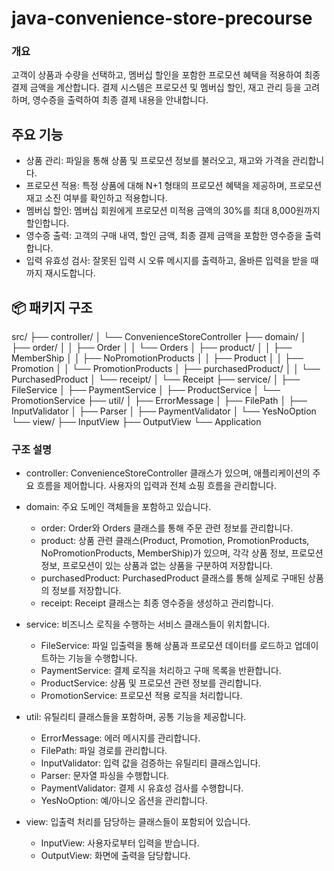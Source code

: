 # java-convenience-store-precourse

### 개요
고객이 상품과 수량을 선택하고, 멤버십 할인을 포함한 프로모션 혜택을 적용하여 최종 결제 금액을 계산합니다.
결제 시스템은 프로모션 및 멤버십 할인, 재고 관리 등을 고려하며, 영수증을 출력하여 최종 결제 내용을 안내합니다.

## 주요 기능
- 상품 관리: 파일을 통해 상품 및 프로모션 정보를 불러오고, 재고와 가격을 관리합니다.
- 프로모션 적용: 특정 상품에 대해 N+1 형태의 프로모션 혜택을 제공하며, 프로모션 재고 소진 여부를 확인하고 적용합니다.
- 멤버십 할인: 멤버십 회원에게 프로모션 미적용 금액의 30%를 최대 8,000원까지 할인합니다.
- 영수증 출력: 고객의 구매 내역, 할인 금액, 최종 결제 금액을 포함한 영수증을 출력합니다.
- 입력 유효성 검사: 잘못된 입력 시 오류 메시지를 출력하고, 올바른 입력을 받을 때까지 재시도합니다.


## 📦 패키지 구조
src/
├── controller/
│   └── ConvenienceStoreController
├── domain/
│   ├── order/
│   │   ├── Order
│   │   └── Orders
│   ├── product/
│   │   ├── MemberShip
│   │   ├── NoPromotionProducts
│   │   ├── Product
│   │   ├── Promotion
│   │   └── PromotionProducts
│   ├── purchasedProduct/
│   │   └── PurchasedProduct
│   └── receipt/
│       └── Receipt
├── service/
│   ├── FileService
│   ├── PaymentService
│   ├── ProductService
│   └── PromotionService
├── util/
│   ├── ErrorMessage
│   ├── FilePath
│   ├── InputValidator
│   ├── Parser
│   ├── PaymentValidator
│   └── YesNoOption
└── view/
├── InputView
├── OutputView
└── Application

### 구조 설명

- controller: ConvenienceStoreController 클래스가 있으며, 애플리케이션의 주요 흐름을 제어합니다. 사용자의 입력과 전체 쇼핑 흐름을 관리합니다.

- domain: 주요 도메인 객체들을 포함하고 있습니다.
    - order: Order와 Orders 클래스를 통해 주문 관련 정보를 관리합니다.
    - product: 상품 관련 클래스(Product, Promotion, PromotionProducts, NoPromotionProducts, MemberShip)가 있으며, 각각 상품 정보, 프로모션 정보, 프로모션이 있는 상품과 없는 상품을 구분하여 저장합니다.
    - purchasedProduct: PurchasedProduct 클래스를 통해 실제로 구매된 상품의 정보를 저장합니다.
    - receipt: Receipt 클래스는 최종 영수증을 생성하고 관리합니다.
  
- service: 비즈니스 로직을 수행하는 서비스 클래스들이 위치합니다.
    - FileService: 파일 입출력을 통해 상품과 프로모션 데이터를 로드하고 업데이트하는 기능을 수행합니다.
    - PaymentService: 결제 로직을 처리하고 구매 목록을 반환합니다.
    - ProductService: 상품 및 프로모션 관련 정보를 관리합니다.
    - PromotionService: 프로모션 적용 로직을 처리합니다.


- util: 유틸리티 클래스들을 포함하며, 공통 기능을 제공합니다.
    - ErrorMessage: 에러 메시지를 관리합니다.
    - FilePath: 파일 경로를 관리합니다.
    - InputValidator: 입력 값을 검증하는 유틸리티 클래스입니다.
    - Parser: 문자열 파싱을 수행합니다.
    - PaymentValidator: 결제 시 유효성 검사를 수행합니다.
    - YesNoOption: 예/아니오 옵션을 관리합니다.
  
- view: 입출력 처리를 담당하는 클래스들이 포함되어 있습니다.
    - InputView: 사용자로부터 입력을 받습니다.
    - OutputView: 화면에 출력을 담당합니다.
